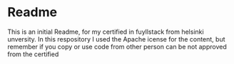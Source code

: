 # Readme

This is an initial Readme, for my certified in fuyllstack from helsinki unversity. In this respository I used the Apache icense for the content, but remember if you copy or use code from other person can be not approved from the certified